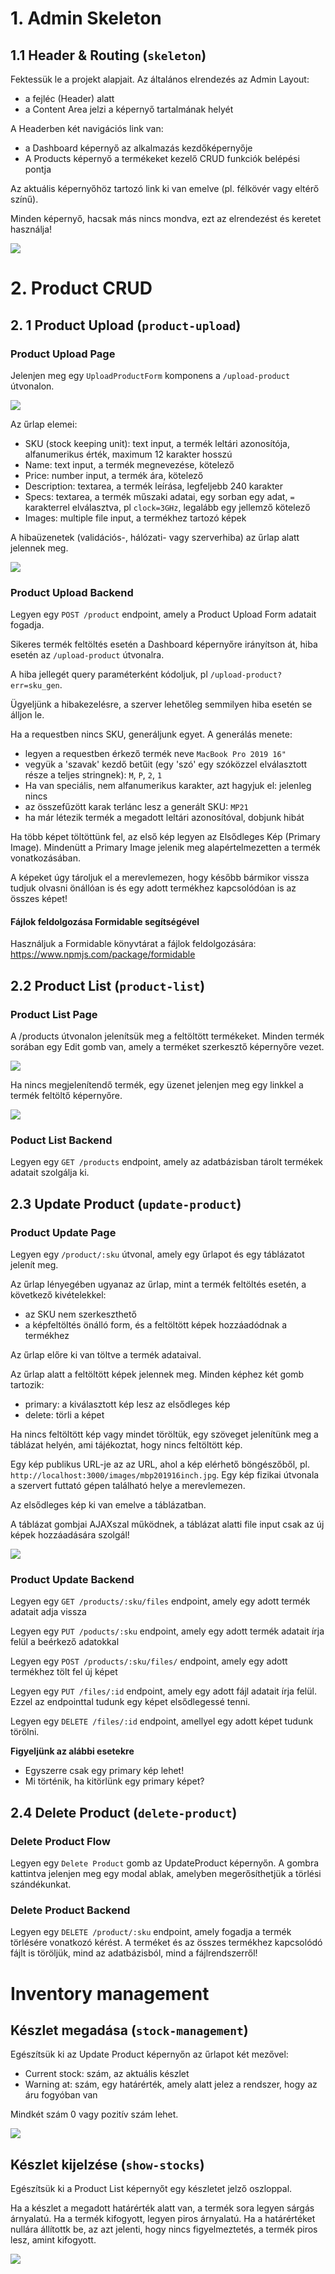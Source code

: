 # 1. Admin Skeleton

## 1.1 Header & Routing (`skeleton`)

Fektessük le a projekt alapjait. Az általános elrendezés az
Admin Layout:
- a fejléc (Header) alatt
- a Content Area jelzi a képernyő tartalmának helyét

A Headerben két navigációs link van:
- a Dashboard képernyő az alkalmazás kezdőképernyője
- A Products képernyő a termékeket kezelő CRUD funkciók
  belépési pontja

Az aktuális képernyőhöz tartozó link ki van emelve (pl.
félkövér vagy eltérő színű).

Minden képernyő, hacsak más nincs mondva, ezt az
 elrendezést és keretet használja!

![](./admin-layout.png)

# 2. Product CRUD

## 2. 1 Product Upload (`product-upload`)

### Product Upload Page

Jelenjen meg egy `UploadProductForm` komponens a `/upload-product` útvonalon.

![](./upload-product-form.png)

Az űrlap elemei:
- SKU (stock keeping unit): text input, a termék leltári azonosítója, alfanumerikus érték, maximum 12 karakter hosszú
- Name: text input, a termék megnevezése, kötelező
- Price: number input, a termék ára, kötelező
- Description: textarea, a termék leírása, legfeljebb 240 karakter
- Specs: textarea, a termék műszaki adatai, egy sorban
  egy adat, `=` karakterrel elválasztva, pl `clock=3GHz`, legalább egy jellemző kötelező
- Images: multiple file input, a termékhez tartozó képek

A hibaüzenetek (validációs-, hálózati- vagy szerverhiba)
az űrlap alatt jelennek meg.

![](./upload-product-form-invalid.png)

### Product Upload Backend

Legyen egy `POST /product` endpoint, amely a Product Upload Form adatait fogadja.

Sikeres termék feltöltés esetén a Dashboard képernyőre
irányítson át, hiba esetén az `/upload-product` útvonalra.

A hiba jellegét query paraméterként kódoljuk, pl `/upload-product?err=sku_gen`.

Ügyeljünk a hibakezelésre, a szerver lehetőleg semmilyen hiba esetén se álljon le.

Ha a requestben nincs SKU, generáljunk egyet. A generálás
menete:
- legyen a requestben érkező termék neve `MacBook Pro 2019 16"`
- vegyük a 'szavak' kezdő betűit (egy 'szó' egy szóközzel elválasztott része a teljes stringnek): `M`, `P`, `2`, `1`
- Ha van speciális, nem alfanumerikus karakter, azt hagyjuk el: jelenleg nincs
- az összefűzött karak terlánc lesz a generált SKU: `MP21`
- ha már létezik termék a megadott leltári azonosítóval,
  dobjunk hibát

Ha több képet töltöttünk fel, az első kép legyen az Elsődleges Kép (Primary Image). Mindenütt a Primary Image jelenik meg
 alapértelmezetten a termék vonatkozásában.

A képeket úgy tároljuk el a merevlemezen, hogy később
bármikor vissza tudjuk olvasni önállóan is és egy adott
 termékhez kapcsolódóan is az összes képet!

#### Fájlok feldolgozása Formidable segítségével

Használjuk a Formidable könyvtárat a fájlok feldolgozására:
https://www.npmjs.com/package/formidable

## 2.2 Product List (`product-list`)

### Product List Page

A /products útvonalon jelenítsük meg a feltöltött termékeket. Minden termék sorában egy Edit gomb van,
amely a terméket szerkesztő képernyőre vezet.

![](./product-list.png)

Ha nincs megjelenítendő termék, egy üzenet jelenjen meg
egy linkkel a termék feltöltő képernyőre.

![](./product-list-no-products.png)

### Poduct List Backend

Legyen egy `GET /products` endpoint, amely az adatbázisban
tárolt termékek adatait szolgálja ki.

## 2.3 Update Product (`update-product`)

### Product Update Page

Legyen egy `/product/:sku` útvonal, amely egy űrlapot
és egy táblázatot jelenít meg.

Az űrlap lényegében ugyanaz az űrlap, mint a termék feltöltés
esetén, a következő kivételekkel:
- az SKU nem szerkeszthető
- a képfeltöltés önálló form, és a feltöltött képek hozzáadódnak a termékhez

Az űrlap előre ki van töltve a termék adataival.

Az űrlap alatt a feltöltött képek jelennek meg. Minden képhez
két gomb tartozik:
- primary: a kiválasztott kép lesz az elsődleges kép
- delete: törli a képet

Ha nincs feltöltött kép vagy mindet töröltük, egy szöveget
jelenítünk meg a táblázat helyén, ami tájékoztat, hogy
nincs feltöltött kép.

Egy kép publikus URL-je az az URL, ahol a kép elérhető
böngészőből, pl. `http://localhost:3000/images/mbp201916inch.jpg`. Egy kép fizikai útvonala a szervert futtató gépen
található helye a merevlemezen.

Az elsődleges kép ki van emelve a táblázatban.

A táblázat gombjai AJAXszal működnek, a táblázat alatti file input
csak az új képek hozzáadására szolgál!

![](./product-update-page.png)

### Product Update Backend

Legyen egy `GET /products/:sku/files` endpoint, amely egy adott
termék adatait adja vissza

Legyen egy `PUT /poducts/:sku` endpoint, amely egy adott termék
adatait írja felül a beérkező adatokkal

Legyen egy `POST /products/:sku/files/` endpoint, amely egy adott
termékhez tölt fel új képet

Legyen egy `PUT /files/:id` endpoint, amely egy adott fájl
adatait írja felül. Ezzel az endpointtal tudunk egy képet elsődlegessé
tenni.

Legyen egy `DELETE /files/:id` endpoint, amellyel egy adott képet
tudunk törölni.

**Figyeljünk az alábbi esetekre**
- Egyszerre csak egy primary kép lehet!
- Mi történik, ha kitörlünk egy primary képet?

## 2.4 Delete Product (`delete-product`)

### Delete Product Flow

Legyen egy `Delete Product` gomb az UpdateProduct képernyőn. A gombra kattintva
jelenjen meg egy modal ablak, amelyben megerősíthetjük a törlési szándékunkat.

### Delete Product Backend

Legyen egy `DELETE /product/:sku` endpoint, amely fogadja a termék törlésére
vonatkozó kérést. A terméket és az összes termékhez kapcsolódó fájlt is töröljük,
mind az adatbázisból, mind a fájlrendszerről!

# Inventory management

## Készlet megadása (`stock-management`)

Egészítsük ki az Update Product képernyőn az űrlapot két mezővel:
- Current stock: szám, az aktuális készlet
- Warning at: szám, egy határérték, amely alatt jelez a rendszer, hogy az áru fogyóban van

Mindkét szám 0 vagy pozitív szám lehet.

![](./inventory-update-product.png)

## Készlet kijelzése (`show-stocks`)

Egészítsük ki a Product List képernyőt egy készletet jelző oszloppal.

Ha a készlet a megadott határérték alatt van, a termék sora
legyen sárgás árnyalatú. Ha a termék kifogyott, legyen piros
árnyalatú. Ha a határértéket nullára állítottk be, az azt
jelenti, hogy nincs figyelmeztetés, a termék piros lesz, amint
kifogyott.

![](./inventory-products.png)
